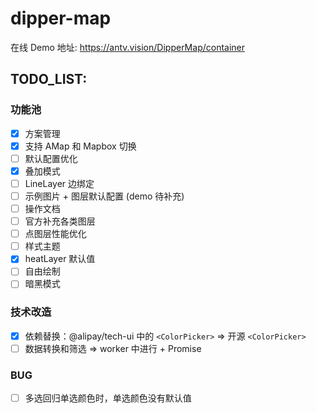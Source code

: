 # dipper-map

在线 Demo 地址: https://antv.vision/DipperMap/container

## TODO_LIST:

### 功能池

- [x] 方案管理
- [x] 支持 AMap 和 Mapbox 切换
- [ ] 默认配置优化
- [x] 叠加模式
- [ ] LineLayer 边绑定
- [ ] 示例图片 + 图层默认配置 (demo 待补充)
- [ ] 操作文档
- [ ] 官方补充各类图层
- [ ] 点图层性能优化
- [ ] 样式主题
- [x] heatLayer 默认值
- [ ] 自由绘制
- [ ] 暗黑模式

### 技术改造

- [x] 依赖替换：@alipay/tech-ui 中的 `<ColorPicker>` => 开源 `<ColorPicker>`
- [ ] 数据转换和筛选 => worker 中进行 + Promise

### BUG

- [ ] 多选回归单选颜色时，单选颜色没有默认值

